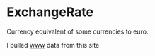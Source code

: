 # ExchangeRate

Currency equivalent of some currencies to euro.


I pulled [www](https://www.frankfurter.app/docs/#usage) data from this site
